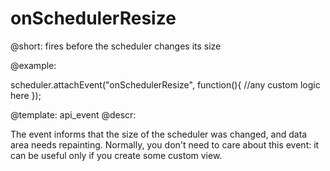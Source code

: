 onSchedulerResize
=============

@short:	fires before the scheduler changes its size

@example: 
	
scheduler.attachEvent("onSchedulerResize", function(){
      //any custom logic here
});



@template:	api_event
@descr: 

The event informs that the size of the scheduler was changed, and data area needs repainting. Normally, you don't need to care about this event: it can be useful only if you create some custom view.

